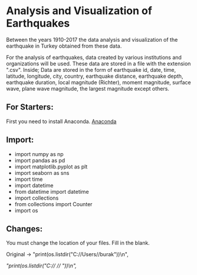 # Analysis and Visualization of Earthquakes
 Between the years 1910-2017 the data analysis and visualization of the earthquake in Turkey obtained from these data.

 For the analysis of earthquakes, data created by various institutions and organizations will be used. These data are stored in a file with the extension ".csv". Inside; Data are stored in the form of earthquake id, date, time, latitude, longitude, city, country, earthquake distance, earthquake depth, earthquake duration, local magnitude (Richter), moment magnitude, surface wave, plane wave magnitude, the largest magnitude except others.

## For Starters:
   First you need to install Anaconda. [Anaconda](https://www.anaconda.com/products/individual)


## Import:
* import numpy as np
* import pandas as pd
* import matplotlib.pyplot as plt
* import seaborn as sns
* import time
* import datetime
* from datetime import datetime
* import collections
* from collections import Counter
* import os

## Changes:

You must change the location of your files. Fill in the blank.

Original -> "print(os.listdir(\"C://Users//burak\"))\n",

_"print(os.listdir(\"C://    //     \"))\n",_
